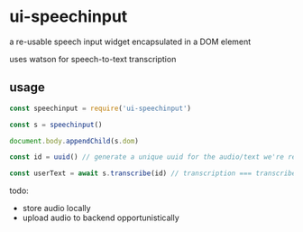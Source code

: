 # ui-speechinput
a re-usable speech input widget encapsulated in a DOM element

uses watson for speech-to-text transcription


## usage

```javascript
const speechinput = require('ui-speechinput')

const s = speechinput()

document.body.appendChild(s.dom)

const id = uuid() // generate a unique uuid for the audio/text we're recording

const userText = await s.transcribe(id) // transcription === transcribed final text that the user spoke.
```

todo:
* store audio locally
* upload audio to backend opportunistically
